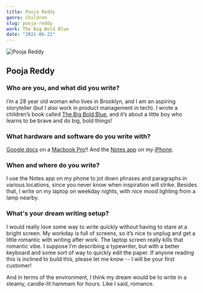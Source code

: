 ```yaml
---
title: Pooja Reddy
genre: Children
slug: pooja-reddy
work: The Big Bold Blue
date: "2021-06-22"
---
```


![Pooja Reddy](/interview-photos/pooja-reddy.jpg)

## Pooja Reddy

### Who are you, and what did you write?

I’m a 28 year old woman who lives in Brooklyn, and I am an aspiring storyteller (but I also work in product management in tech). I wrote a children’s book called [The Big Bold Blue](https://www.instagram.com/thebigboldbluebook), and it’s about a little boy who learns to be brave and do big, bold things!

### What hardware and software do you write with?

[Google docs](https://docs.google.com) on a [Macbook Pro](https://www.apple.com/macbook-pro-16/)!! And the [Notes app](https://apps.apple.com/us/app/notes/id1110145109) on my [iPhone](https://www.apple.com/shop/buy-iphone/iphone-11).

### When and where do you write?

I use the Notes app on my phone to jot down phrases and paragraphs in various locations, since you never know when inspiration will strike. Besides that, I write on my laptop on weekday nights, with nice mood lighting from a lamp nearby.  

### What's your dream writing setup?

I would really love some way to write quickly without having to stare at a bright screen. My workday is full of screens, so it’s nice to unplug and get a little romantic with writing after work. The laptop screen really kills that romantic vibe. I suppose I’m describing a typewriter, but with a better keyboard and some sort of way to quickly edit the paper. If anyone reading this is inclined to build this, please let me know -- I will be your first customer! 

And in terms of the environment, I think my dream would be to write in a steamy, candle-lit hammam for hours. Like I said, romance.
